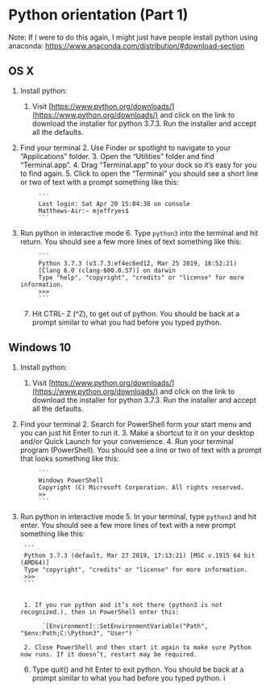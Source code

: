 # Python orientation (Part 1)

Note: If I were to do this again, I might just have people install python using anaconda:
https://www.anaconda.com/distribution/#download-section

## OS X

1. Install python:
    1. Visit [https://www.python.org/downloads/](https://www.python.org/downloads/) and click on the link to download the installer for python 3.7.3. Run the installer and accept all the defaults.
2. Find your terminal
    2. Use Finder or spotlight to navigate to your “Applications” folder.
    3. Open the “Utilities” folder and find “Terminal.app”.
    4. Drag “Terminal.app” to your dock so it’s easy for you to find again.
    5. Click to open the “Terminal” you should see a short line or two of text with a prompt something like this:

            ```
            Last login: Sat Apr 20 15:04:38 on console
            Matthews-Air:~ mjeffryes$
            ```


3. Run python in interactive mode
    6. Type `python3` into the terminal and hit return. You should see a few more lines of text something like this:

            ```
            Python 3.7.3 (v3.7.3:ef4ec6ed12, Mar 25 2019, 16:52:21)
            [Clang 6.0 (clang-600.0.57)] on darwin
            Type "help", "copyright", "credits" or "license" for more information.
            >>>
            ```


    7. Hit CTRL- Z (^Z), to get out of python. You should be back at a prompt similar to what you had before you typed python.


## Windows 10

1. Install python:
    1. Visit [https://www.python.org/downloads/](https://www.python.org/downloads/) and click on the link to download the installer for python 3.7.3. Run the installer and accept all the defaults.
2. Find your terminal
    2. Search for PowerShell form your start menu and you can just hit Enter to run it.
    3. Make a shortcut to it on your desktop and/or Quick Launch for your convenience.
    4. Run your terminal program (PowerShell). You should see a line or two of text with a prompt that looks something like this:

            ```
            Windows PowerShell
            Copyright (C) Microsoft Corporation. All rights reserved.
            >>
            ```


3. Run python in interactive mode
    5. In your terminal, type `python3` and hit enter. You should see a few more lines of text with a new prompt something like this:

        ```
        Python 3.7.3 (default, Mar 27 2019, 17:13:21) [MSC v.1915 64 bit (AMD64)]
        Type "copyright", "credits" or "license" for more information.
        >>>
        ```


        1. If you run python and it’s not there (python3 is not recognized.), then in PowerShell enter this:

             `[Environment]::SetEnvironmentVariable("Path", "$env:Path;C:\Python3", "User") `

        2. Close PowerShell and then start it again to make sure Python now runs. If it doesn’t, restart may be required.
    6. Type quit() and hit Enter to exit python. You should be back at a prompt similar to what you had before you typed python.
i
